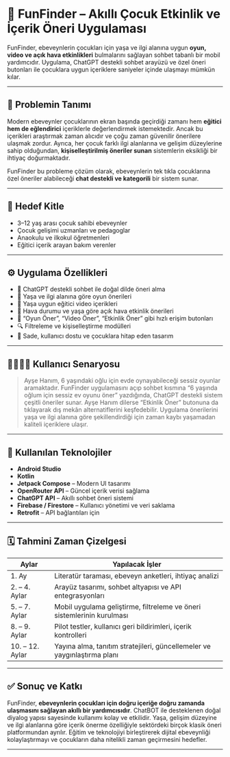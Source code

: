 # 🎈 FunFinder – Akıllı Çocuk Etkinlik ve İçerik Öneri Uygulaması

FunFinder, ebeveynlerin çocukları için yaşa ve ilgi alanına uygun **oyun, video ve açık hava etkinlikleri** bulmalarını sağlayan sohbet tabanlı bir mobil yardımcıdır. Uygulama, ChatGPT destekli sohbet arayüzü ve özel öneri butonları ile çocuklara uygun içeriklere saniyeler içinde ulaşmayı mümkün kılar.

---

## 📌 Problemin Tanımı

Modern ebeveynler çocuklarının ekran başında geçirdiği zamanı hem **eğitici hem de eğlendirici** içeriklerle değerlendirmek istemektedir. Ancak bu içerikleri araştırmak zaman alıcıdır ve çoğu zaman güvenilir önerilere ulaşmak zordur. Ayrıca, her çocuk farklı ilgi alanlarına ve gelişim düzeylerine sahip olduğundan, **kişiselleştirilmiş öneriler sunan** sistemlerin eksikliği bir ihtiyaç doğurmaktadır.

FunFinder bu probleme çözüm olarak, ebeveynlerin tek tıkla çocuklarına özel öneriler alabileceği **chat destekli ve kategorili** bir sistem sunar.

---

## 🎯 Hedef Kitle

- 3–12 yaş arası çocuk sahibi ebeveynler  
- Çocuk gelişimi uzmanları ve pedagoglar  
- Anaokulu ve ilkokul öğretmenleri  
- Eğitici içerik arayan bakım verenler

---

## ⚙️ Uygulama Özellikleri

- 💬 ChatGPT destekli sohbet ile doğal dilde öneri alma  
- 🧩 Yaşa ve ilgi alanına göre oyun önerileri  
- 🎥 Yaşa uygun eğitici video içerikleri  
- 🌳 Hava durumu ve yaşa göre açık hava etkinlik önerileri  
- 🔘 “Oyun Öner”, “Video Öner”, “Etkinlik Öner” gibi hızlı erişim butonları  
- 🔍 Filtreleme ve kişiselleştirme modülleri  
- 📱 Sade, kullanıcı dostu ve çocuklara hitap eden tasarım

---

## 👨‍👩‍👧‍👦 Kullanıcı Senaryosu

> Ayşe Hanım, 6 yaşındaki oğlu için evde oynayabileceği sessiz oyunlar aramaktadır. FunFinder uygulamasını açıp sohbet kısmına “6 yaşında oğlum için sessiz ev oyunu öner” yazdığında, ChatGPT destekli sistem çeşitli öneriler sunar. Ayşe Hanım dilerse “Etkinlik Öner” butonuna da tıklayarak dış mekân alternatiflerini keşfedebilir. Uygulama önerilerini yaşa ve ilgi alanına göre şekillendirdiği için zaman kaybı yaşamadan kaliteli içeriklere ulaşır.

---

## 🧪 Kullanılan Teknolojiler

- **Android Studio**  
- **Kotlin**  
- **Jetpack Compose** – Modern UI tasarımı  
- **OpenRouter API** – Güncel içerik verisi sağlama  
- **ChatGPT API** – Akıllı sohbet öneri sistemi  
- **Firebase / Firestore** – Kullanıcı yönetimi ve veri saklama  
- **Retrofit** – API bağlantıları için

---

## 🗓 Tahmini Zaman Çizelgesi

| Aylar           | Yapılacak İşler                                                                 |
|------------------|---------------------------------------------------------------------------------|
| 1. Ay           | Literatür taraması, ebeveyn anketleri, ihtiyaç analizi                          |
| 2. – 4. Aylar   | Arayüz tasarımı, sohbet altyapısı ve API entegrasyonları                        |
| 5. – 7. Aylar   | Mobil uygulama geliştirme, filtreleme ve öneri sistemlerinin kurulması          |
| 8. – 9. Aylar   | Pilot testler, kullanıcı geri bildirimleri, içerik kontrolleri                  |
| 10. – 12. Aylar | Yayına alma, tanıtım stratejileri, güncellemeler ve yaygınlaştırma planı       |

---

## ✅ Sonuç ve Katkı

FunFinder, **ebeveynlerin çocukları için doğru içeriğe doğru zamanda ulaşmasını sağlayan akıllı bir yardımcısıdır**. ChatBOT ile desteklenen doğal diyalog yapısı sayesinde kullanımı kolay ve etkilidir. Yaşa, gelişim düzeyine ve ilgi alanlarına göre içerik önerme özelliğiyle sektördeki birçok klasik öneri platformundan ayrılır. Eğitim ve teknolojiyi birleştirerek dijital ebeveynliği kolaylaştırmayı ve çocukların daha nitelikli zaman geçirmesini hedefler.

---
